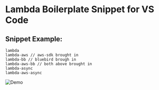 # Lambda Boilerplate Snippet for VS Code

## Snippet Example:
```
lambda
lambda-aws // aws-sdk brought in
lambda-bb // bluebird brough in
lambda-aws-bb // both above brought in
lambda-async
lambda-aws-async
```
![Demo](http://cloud.loganarnett.com/3C3f2t1y1D33/Screen%20Recording%202017-01-11%20at%2004.57%20PM.gif)